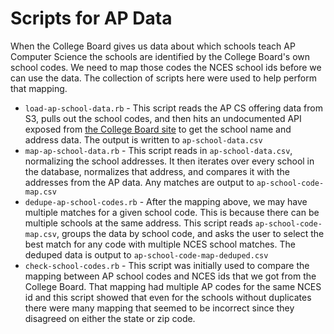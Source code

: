# Scripts for AP Data

When the College Board gives us data about which schools teach AP Computer Science the schools are identified by the College Board's own school codes. We need to map those codes the NCES school ids before we can use the data. The collection of scripts here were used to help perform that mapping.

* `load-ap-school-data.rb` - This script reads the AP CS offering data from S3, pulls out the school codes, and then hits an undocumented API exposed from [the College Board site](https://collegereadiness.collegeboard.org/k-12-school-code-search) to get the school name and address data. The output is written to `ap-school-data.csv` 
* `map-ap-school-data.rb` - This script reads in `ap-school-data.csv`, normalizing the school addresses. It then iterates over every school in the database, normalizes that address, and compares it with the addresses from the AP data. Any matches are output to `ap-school-code-map.csv`
* `dedupe-ap-school-codes.rb` - After the mapping above, we may have multiple matches for a given school code. This is because there can be multiple schools at the same address. This script reads `ap-school-code-map.csv`, groups the data by school code, and asks the user to select the best match for any code with multiple NCES school matches. The deduped data is output to `ap-school-code-map-deduped.csv`
* `check-school-codes.rb` - This script was initially used to compare the mapping between AP school codes and NCES ids that we got from the College Board. That mapping had multiple AP codes for the same NCES id and this script showed that even for the schools without duplicates there were many mapping that seemed to be incorrect since they disagreed on either the state or zip code.